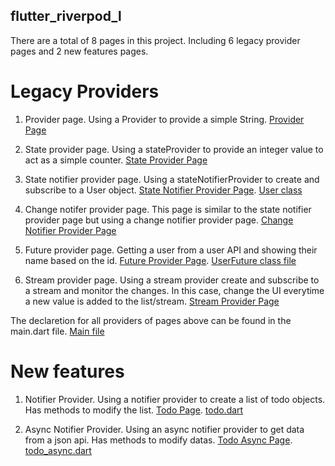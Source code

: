## flutter_riverpod_l

There are a total of 8 pages in this project. Including 6 legacy provider pages and 2 new features pages.

# Legacy Providers 

1. Provider page. Using a Provider to provide a simple String. [Provider Page](https://github.com/TuanMPhan/flutter_/blob/main/flutter_riverpod_l/lib/legacy_provider_pages/provider_page.dart)

2. State provider page. Using a stateProvider to provide an integer value to act as a simple counter. [State Provider Page](https://github.com/TuanMPhan/flutter_/blob/main/flutter_riverpod_l/lib/legacy_provider_pages/state_provider_page.dart)

3. State notifier provider page. Using a stateNotifierProvider to create and subscribe to a User object. [State Notifier Provider Page](https://github.com/TuanMPhan/flutter_/blob/main/flutter_riverpod_l/lib/legacy_provider_pages/state_notifier_page.dart). [User class](https://github.com/TuanMPhan/flutter_/blob/main/flutter_riverpod_l/lib/user.dart)

4. Change notifer provider page. This page is similar to the state notifier provider page but using a change notifier provider page. [Change Notifier Provider Page](https://github.com/TuanMPhan/flutter_/blob/main/flutter_riverpod_l/lib/legacy_provider_pages/change_notifier_page.dart)

5. Future provider page. Getting a user from a user API and showing their name based on the id. [Future Provider Page](https://github.com/TuanMPhan/flutter_/blob/main/flutter_riverpod_l/lib/legacy_provider_pages/future_provider_page.dart). [UserFuture class file](https://github.com/TuanMPhan/flutter_/blob/main/flutter_riverpod_l/lib/user_future.dart)

6. Stream provider page. Using a stream provider create and subscribe to a stream and monitor the changes. In this case, change the UI everytime a new value is added to the list/stream. [Stream Provider Page](https://github.com/TuanMPhan/flutter_/blob/main/flutter_riverpod_l/lib/legacy_provider_pages/stream_provider_page.dart)

The declaretion for all providers of pages above can be found in the main.dart file. [Main file](https://github.com/TuanMPhan/flutter_/blob/main/flutter_riverpod_l/lib/main.dart)


# New features

1. Notifier Provider. Using a notifier provider to create a list of todo objects. Has methods to modify the list. [Todo Page](https://github.com/TuanMPhan/flutter_/blob/main/flutter_riverpod_l/lib/new_features_pages/todo_page.dart). [todo.dart](https://github.com/TuanMPhan/flutter_/blob/main/flutter_riverpod_l/lib/new_features_pages/todo.dart)

2. Async Notifier Provider. Using an async notifier provider to get data from a json api. Has methods to modify datas. [Todo Async Page](https://github.com/TuanMPhan/flutter_/blob/main/flutter_riverpod_l/lib/new_features_pages/todo_async_page.dart). [todo_async.dart](https://github.com/TuanMPhan/flutter_/blob/main/flutter_riverpod_l/lib/new_features_pages/todo_async.dart)